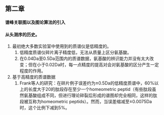 ## 第二章

#### 谱峰关联图以及图论算法的引入

#### 从头测序的历史。

1. 最初绝大多数实验室中使用到的质谱仪是低精度的。
	1. 低精度质谱仪碎片离子精度低，无法从质量上区分氨基酸。
	2. 在0.04Da至0.5Da范围内的质谱数据，氨基酸的辨识能力并没有太大改变；但在小于0.02Da时，每一点精度的提高对会对氨基酸的区分产生一定程度的作用。
2. 基于高精度的质谱数据
	1. Frank等人的研究：在碎片例子误差约为±0.5Da的低精度质谱中，60%以上的长度大于20的肽段存在至少一个homeometric peptid（有些肽段虽然氨基酸组成不同，但进行理论碎裂后形成的谱图却完全相同，这样的肽段被互称为homeometric peptids）。然而，当误差缩减至±0.0075Da时，这个比例下减到5%。